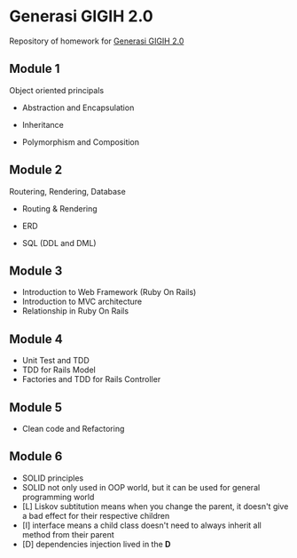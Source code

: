 # Generasi GIGIH 2.0

Repository of homework for [Generasi GIGIH 2.0](https://www.anakbangsabisa.org/generasi-gigih/program)

## Module 1

Object oriented principals

- Abstraction and Encapsulation

- Inheritance

- Polymorphism and Composition

## Module 2

Routering, Rendering, Database

- Routing & Rendering

- ERD

- SQL (DDL and DML)

## Module 3

- Introduction to Web Framework (Ruby On Rails)
- Introduction to MVC architecture
- Relationship in Ruby On Rails

## Module 4

- Unit Test and TDD
- TDD for Rails Model
- Factories and TDD for Rails Controller

## Module 5

- Clean code and Refactoring

## Module 6

- SOLID principles
- SOLID not only used in OOP world, but it can be used for general programming world
- [L] Liskov subtitution means when you change the parent, it doesn't give a bad effect for their respective children
- [I] interface means a child class doesn't need to always inherit all method from their parent
- [D] dependencies injection lived in the **D**
